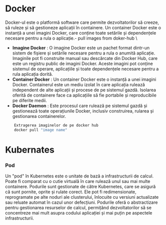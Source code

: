 # Docker

Docker-ul este o platformă software care permite dezvoltatorilor să creeze, să ruleze și să gestioneze aplicații în containere. Un container Docker este o instanță a unei imagini Docker, care conține toate setările și dependențele necesare pentru a rula o aplicație.- pull images from doker-hub \

- **Imagine Docker** : O imagine Docker este un pachet format dintr-un sistem de fișiere și setările necesare pentru a rula o anumită aplicație. Imaginile pot fi construite manual sau descărcate din Docker Hub, care este un registru public de imagini Docker. Aceste imagini pot conține sistemul de operare, aplicațiile și toate dependențele necesare pentru a rula aplicația dorită.
- **Container Docker** : Un container Docker este o instanță a unei imagini Docker. Containerul este un mediu izolat în care aplicația rulează independent de alte aplicații și procese de pe sistemul gazdă. Isolarea oferită de containere face ca aplicațiile să fie portabile și reproducibile pe diferite medii.
- **Docker Daemon** : Este procesul care rulează pe sistemul gazdă și gestionează toate operațiunile Docker, inclusiv construirea, rularea și gestionarea containerelor.

```sh
    Extragerea imaginelor de pe docker hub
    docker pull "image name"
```

# Kubernates

### Pod

Un "pod" în Kubernetes este o unitate de bază a infrastructurii de calcul. Poate fi comparat cu o cutie virtuală în care rulează unul sau mai multe containere.
Podurile sunt gestionate de către Kubernetes, care se asigură că sunt pornite, oprite și rulate corect. Ele pot fi redimensionate, reprogramate pe alte noduri ale clusterului, înlocuite cu versiuni actualizate sau reluate automat în cazul unor defecțiuni. Podurile oferă o abstractizare pentru gestionarea resurselor de calcul, permițând dezvoltatorilor să se concentreze mai mult asupra codului aplicației și mai puțin pe aspectele infrastructurii.
